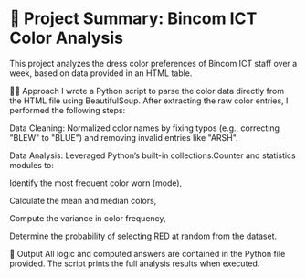 # 📝 Project Summary: Bincom ICT Color Analysis
This project analyzes the dress color preferences of Bincom ICT staff over a week, based on data provided in an HTML table.

👨‍💻 Approach
I wrote a Python script to parse the color data directly from the HTML file using BeautifulSoup. After extracting the raw color entries, I performed the following steps:

Data Cleaning: Normalized color names by fixing typos (e.g., correcting "BLEW" to "BLUE") and removing invalid entries like "ARSH".

Data Analysis: Leveraged Python’s built-in collections.Counter and statistics modules to:

Identify the most frequent color worn (mode),

Calculate the mean and median colors,

Compute the variance in color frequency,

Determine the probability of selecting RED at random from the dataset.

📄 Output
All logic and computed answers are contained in the Python file provided. The script prints the full analysis results when executed.
